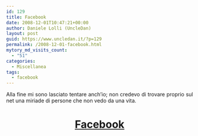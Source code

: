 ```yaml
---
id: 129
title: Facebook
date: 2008-12-01T10:47:21+00:00
author: Daniele Lolli (UncleDan)
layout: post
guid: https://www.uncledan.it/?p=129
permalink: /2008-12-01-facebook.html
mytory_md_visits_count:
  - "51"
categories:
  - Miscellanea
tags:
  - facebook
---
```

<p style="text-align: justify;">
  Alla fine mi sono lasciato tentare anch&#8217;io; non credevo di trovare proprio sul net una miriade di persone che non vedo da una vita.
</p>

<h1 style="text-align: center;">
  <a href="http://www.facebook.com/profile.php?id=1661894139&ref=profile" target="_blank">Facebook</a>
</h1>